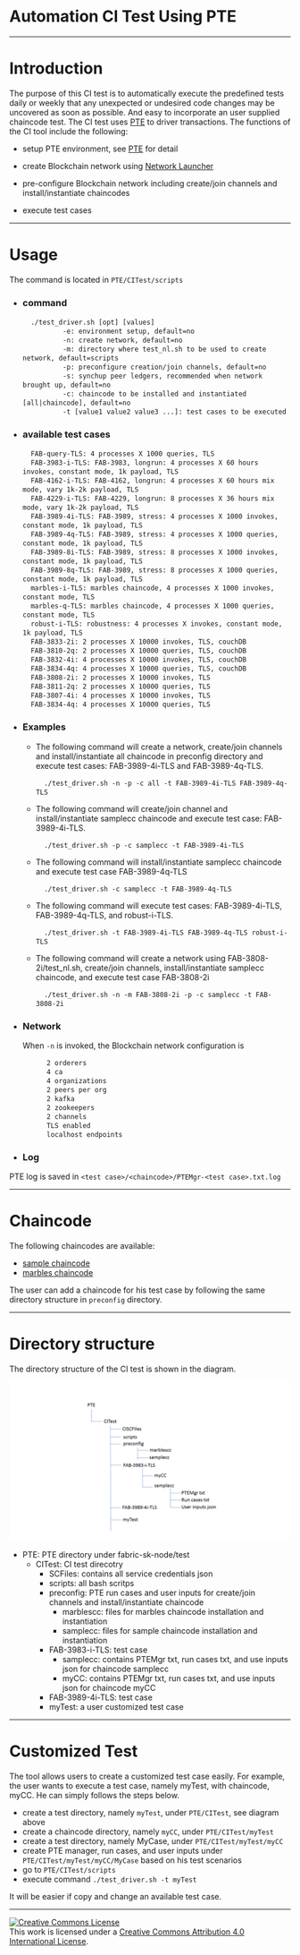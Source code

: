 
# Automation CI Test Using PTE

---
# Introduction

The purpose of this CI test is to automatically execute the predefined tests daily or weekly that any unexpected or undesired code changes may be uncovered as soon as possible.  And easy to incorporate an user supplied chaincode test.  The CI test uses [PTE](https://github.com/hyperledger/fabric-test/tree/master/tools/PTE) to driver transactions.  The functions of the CI tool include the following:

- setup PTE environment, see [PTE](https://github.com/hyperledger/fabric-test/tree/master/tools/PTE) for detail

- create Blockchain network using [Network Launcher](https://github.com/hyperledger/fabric-test/tree/master/tools/NL)

- pre-configure Blockchain network including create/join channels and install/instantiate chaincodes

- execute test cases

---
# Usage

The command is located in `PTE/CITest/scripts`

* ### command
 
        ./test_driver.sh [opt] [values]
                -e: environment setup, default=no
                -n: create network, default=no
                -m: directory where test_nl.sh to be used to create network, default=scripts
                -p: preconfigure creation/join channels, default=no
                -s: synchup peer ledgers, recommended when network brought up, default=no
                -c: chaincode to be installed and instantiated [all|chaincode], default=no
                -t [value1 value2 value3 ...]: test cases to be executed

* ### available test cases
        FAB-query-TLS: 4 processes X 1000 queries, TLS
        FAB-3983-i-TLS: FAB-3983, longrun: 4 processes X 60 hours invokes, constant mode, 1k payload, TLS
        FAB-4162-i-TLS: FAB-4162, longrun: 4 processes X 60 hours mix mode, vary 1k-2k payload, TLS
        FAB-4229-i-TLS: FAB-4229, longrun: 8 processes X 36 hours mix mode, vary 1k-2k payload, TLS
        FAB-3989-4i-TLS: FAB-3989, stress: 4 processes X 1000 invokes, constant mode, 1k payload, TLS
        FAB-3989-4q-TLS: FAB-3989, stress: 4 processes X 1000 queries, constant mode, 1k payload, TLS
        FAB-3989-8i-TLS: FAB-3989, stress: 8 processes X 1000 invokes, constant mode, 1k payload, TLS
        FAB-3989-8q-TLS: FAB-3989, stress: 8 processes X 1000 queries, constant mode, 1k payload, TLS
        marbles-i-TLS: marbles chaincode, 4 processes X 1000 invokes, constant mode, TLS
        marbles-q-TLS: marbles chaincode, 4 processes X 1000 queries, constant mode, TLS
        robust-i-TLS: robustness: 4 processes X invokes, constant mode, 1k payload, TLS
        FAB-3833-2i: 2 processes X 10000 invokes, TLS, couchDB
        FAB-3810-2q: 2 processes X 10000 queries, TLS, couchDB
        FAB-3832-4i: 4 processes X 10000 invokes, TLS, couchDB
        FAB-3834-4q: 4 processes X 10000 queries, TLS, couchDB
        FAB-3808-2i: 2 processes X 10000 invokes, TLS
        FAB-3811-2q: 2 processes X 10000 queries, TLS
        FAB-3807-4i: 4 processes X 10000 invokes, TLS
        FAB-3834-4q: 4 processes X 10000 queries, TLS


* ### Examples


    - The following command will create a network, create/join channels and install/instantiate all chaincode in preconfig directory and execute test cases: FAB-3989-4i-TLS and FAB-3989-4q-TLS.

            ./test_driver.sh -n -p -c all -t FAB-3989-4i-TLS FAB-3989-4q-TLS

    - The following command will create/join channel and install/instantiate samplecc chaincode and execute test case: FAB-3989-4i-TLS.

            ./test_driver.sh -p -c samplecc -t FAB-3989-4i-TLS

    - The following command will install/instantiate samplecc chaincode and execute test case FAB-3989-4q-TLS

            ./test_driver.sh -c samplecc -t FAB-3989-4q-TLS

    - The following command will execute test cases: FAB-3989-4i-TLS, FAB-3989-4q-TLS, and robust-i-TLS.

            ./test_driver.sh -t FAB-3989-4i-TLS FAB-3989-4q-TLS robust-i-TLS

    - The following command will create a network using FAB-3808-2i/test_nl.sh, create/join channels, install/instantiate samplecc chaincode, and execute test case FAB-3808-2i

            ./test_driver.sh -n -m FAB-3808-2i -p -c samplecc -t FAB-3808-2i


* ### Network

    When `-n` is invoked, the Blockchain network configuration is
            
            2 orderers
            4 ca
            4 organizations
            2 peers per org
            2 kafka
            2 zookeepers
            2 channels
            TLS enabled
            localhost endpoints

* ### Log

PTE log is saved in `<test case>/<chaincode>/PTEMgr-<test case>.txt.log` 

---
# Chaincode

The following chaincodes are available:

- [sample chaincode](https://github.com/hyperledger/fabric-test/tree/master/chaincodes/samplecc/go)
- [marbles chaincode](https://github.com/hyperledger/fabric/tree/master/examples/chaincode/go/marbles02)

The user can add a chaincode for his test case by following the same directory structure in `preconfig` directory.

---
# Directory structure

The directory structure of the CI test is shown in the diagram.

![](CITestDirectoryStructure.png)


- PTE: PTE directory under fabric-sk-node/test
     - CITest: CI test direcotry
          - SCFiles: contains all service credentials json
          - scripts: all bash scritps
          - preconfig: PTE run cases and user inputs for create/join channels and install/instantiate chaincode
               * marblescc: files for marbles chaincode installation and instantiation
               * samplecc: files for sample chaincode installation and instantiation
          - FAB-3983-i-TLS: test case
               * samplecc: contains PTEMgr txt, run cases txt, and use inputs json for chaincode samplecc
               * myCC: contains PTEMgr txt, run cases txt, and use inputs json for chaincode myCC
          - FAB-3989-4i-TLS: test case
          - myTest: a user customized test case


---
# Customized Test

The tool allows users to create a customized test case easily.  For example, the user wants to execute a test case, namely myTest, with chaincode, myCC.  He can simply follows the steps below.

- create a test directory, namely `myTest`, under `PTE/CITest`, see diagram above
- create a chaincode directory, namely `myCC`, under `PTE/CITest/myTest`
- create a test directory, namely MyCase, under `PTE/CITest/myTest/myCC`
- create PTE manager, run cases, and user inputs under `PTE/CITest/myTest/myCC/MyCase` based on his test scenarios
- go to `PTE/CITest/scripts`
- execute command `./test_driver.sh -t myTest`

It will be easier if copy and change an available test case. 


---

<a rel="license" href="http://creativecommons.org/licenses/by/4.0/"><img alt="Creative Commons License" style="border-width:0" src="https://i.creativecommons.org/l/by/4.0/88x31.png" /></a><br />This work is licensed under a <a rel="license" href="http://creativecommons.org/licenses/by/4.0/">Creative Commons Attribution 4.0 International License</a>.
